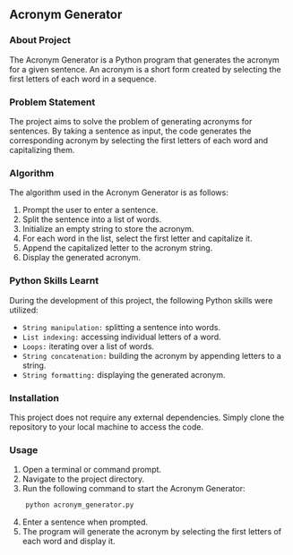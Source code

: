 ## Acronym Generator

### About Project

The Acronym Generator is a Python program that generates the acronym for a given sentence. An acronym is a short form created by selecting the first letters of each word in a sequence.

### Problem Statement

The project aims to solve the problem of generating acronyms for sentences. By taking a sentence as input, the code generates the corresponding acronym by selecting the first letters of each word and capitalizing them.

### Algorithm

The algorithm used in the Acronym Generator is as follows:

1. Prompt the user to enter a sentence.
2. Split the sentence into a list of words.
3. Initialize an empty string to store the acronym.
4. For each word in the list, select the first letter and capitalize it.
5. Append the capitalized letter to the acronym string.
6. Display the generated acronym.

### Python Skills Learnt

During the development of this project, the following Python skills were utilized:

- `String manipulation:` splitting a sentence into words.
- `List indexing:` accessing individual letters of a word.
- `Loops:` iterating over a list of words.
- `String concatenation:` building the acronym by appending letters to a string.
- `String formatting:` displaying the generated acronym.

### Installation

This project does not require any external dependencies. Simply clone the repository to your local machine to access the code.

### Usage

1. Open a terminal or command prompt.
2. Navigate to the project directory.
3. Run the following command to start the Acronym Generator:
```python
    python acronym_generator.py
```
4. Enter a sentence when prompted.
5. The program will generate the acronym by selecting the first letters of each word and display it.



